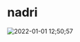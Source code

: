 # nadri
![2022-01-01 12;50;57](https://user-images.githubusercontent.com/89234468/150058258-030cbde5-43dd-4b7e-9d54-3d17f7487d6e.PNG)

